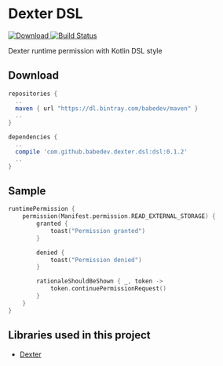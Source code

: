 # Dexter DSL
[![Download](https://api.bintray.com/packages/babedev/maven/Dexter-DSL/images/download.svg) ](https://bintray.com/babedev/maven/Dexter-DSL/_latestVersion)
[![Build Status](https://travis-ci.org/babedev/Dexter-DSL.svg?branch=master)](https://travis-ci.org/babedev/Dexter-DSL)

Dexter runtime permission with Kotlin DSL style

Download
--------
```gradle
repositories {
  ..
  maven { url "https://dl.bintray.com/babedev/maven" }
  ..
}

dependencies {
  ..
  compile 'com.github.babedev.dexter.dsl:dsl:0.1.2'
  ..
}
```

Sample
--------
```kotlin
runtimePermission {
    permission(Manifest.permission.READ_EXTERNAL_STORAGE) {
        granted {
            toast("Permission granted")
        }

        denied {
            toast("Permission denied")
        }

        rationaleShouldBeShown { _, token ->
            token.continuePermissionRequest()
        }
    }
}
```

Libraries used in this project
------------------------------

* [Dexter][1]

[1]: https://github.com/Karumi/Dexter
